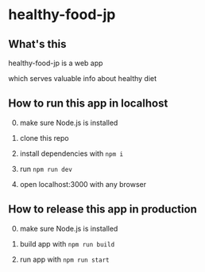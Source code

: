 # healthy-food-jp

## What's this

healthy-food-jp is a web app

which serves valuable info about healthy diet

## How to run this app in localhost

0. make sure Node.js is installed

1. clone this repo

2. install dependencies with `npm i`

3. run `npm run dev`

4. open localhost:3000 with any browser

## How to release this app in production

0. make sure Node.js is installed

1. build app with `npm run build`

2. run app with `npm run start`
